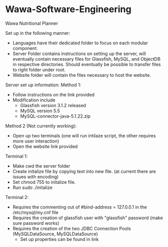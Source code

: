 Wawa-Software-Engineering
=========================

Wawa Nutritional Planner

Set up in the following manner:
 - Languages have their dedicated folder to focus on each modular component.
 - Server Folder contains instructions on setting up the server, will eventually contain necessary files
   for Glassfish, MySQL, and ObjectDB in respective directories. Should eventually be possible 
   to transfer files to right folder under root. 
 - Website folder will contain the files necessary to host the website. 
 
 
 Server set up information:
 Method 1:
  - Follow instructions on the link provided 
  - Modification include
	- Glassfish version 3.1.2 released
	- MySQL version 5.5
	- MySQL-connector-java-5.1.22.zip
 
 Method 2 (Not currently working):
  - Open up two terminals (one will run intilaze script, the other requires more user interaction)
  - Open the website link provided 
  
  Terminal 1:
  - Make cwd the server folder
  - Create initalize file by copying text into new file. 
    (at current there are issues with encoding)
  - Set chmod 755 to initalize file.
  - Run sudo ./initalize  

  Terminal 2:
  - Requires the commenting out of #bind-address = 127.0.0.1 in the /etc/mysql/my.cnf file
  - Requires the creation of glassfish user with "glassfish" password (make sure password works)
  - Requires the creation of the two JDBC Connection Pools (MySQLDataSource, MySQLDataSource)
    - Set up properties can be found in link
  